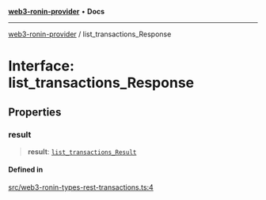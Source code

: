 [**web3-ronin-provider**](../README.md) • **Docs**

***

[web3-ronin-provider](../globals.md) / list\_transactions\_Response

# Interface: list\_transactions\_Response

## Properties

### result

> **result**: [`list_transactions_Result`](list_transactions_Result.md)

#### Defined in

[src/web3-ronin-types-rest-transactions.ts:4](https://github.com/chuacw/web3-ronin-provider/blob/dab3da736520006c9aeb4dab1fb5f7a56228c341/src/web3-ronin-types-rest-transactions.ts#L4)
